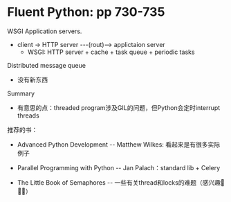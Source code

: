 # Fluent Python: pp 730-735

WSGI Application servers.

- client -> HTTP server ---(rout)--> applictaion server
    - WSGI: HTTP server + cache + task queue + periodic tasks

 Distributed message queue

- 没有新东西

Summary

- 有意思的点：threaded program涉及GIL的问题，但Python会定时interrupt threads

推荐的书：

- Advanced Python Development -- Matthew Wilkes: 看起来是有很多实际例子

- Parallel Programming with Python -- Jan Palach：standard lib + Celery

- The Little Book of Semaphores -- 一些有关thread和locks的难题（感兴趣🌟🌟🌟）
